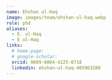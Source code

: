 ```yaml
---
name: Ehshan ul-Haq
image: images/team/ehshan-ul-haq.webp
role: phd
aliases:
  - E. ul-Haq
  - E ul-Haq
links:
  # home-page: 
  # google-scholar:
  orcid: 0009-0004-4225-0718
  linkedin: ehshan-ul-haq-405963208
---
```



